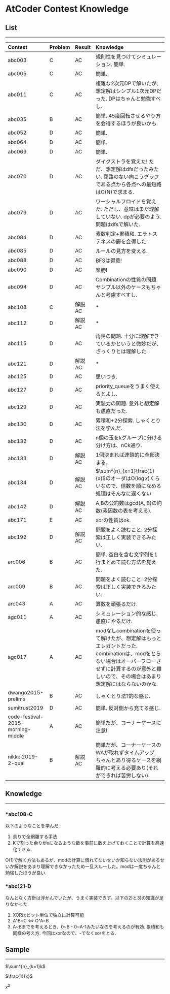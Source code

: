 # AtCoder Contest Knowledge
## List
---
| Contest | Problem | Result | Knowledge |
| :-      | :-      | :-     | :-        |
| abc003  | C       | AC     | 規則性を見つけてシミュレーション. 簡単. |
| abc005  | C       | AC     | 簡単. |
| abc011  | C       | AC     | 複雑な2次元DPで解いたが、想定解はシンプル1次元DPだった. DPはちゃんと勉強すべし. |
| abc035  | B       | AC     | 簡単. 45度回転させるやり方を会得するほうが良いかも. |
| abc052  | D       | AC     | 簡単.     |
| abc064  | D       | AC     | 簡単.     |
| abc069  | D       | AC     | 簡単.     |
| abc070  | D       | AC     | ダイクストラを覚えた! ただ、想定解はdfsだったみたい. 閉路のない向こうグラフである点から各点への最短路はO(N)で求まる. |
| abc079  | D       | AC     | ワーシャルフロイドを覚えた. ただし、意味はまだ理解していない. dpが必要のよう. 問題はdfsで解いた.    |
| abc084  | D       | AC     | 素数判定+累積和. エラトステネスの篩を会得した. |
| abc085  | D       | AC     | ルールの見方を変える. |
| abc088  | D       | AC     | BFSは得意! |
| abc090  | D       | AC     | 楽勝! |
| abc094  | D       | AC     | Combinationの性質の問題. サンプル以外のケースもちゃんと考慮すべすし. |
| abc108  | C       | 解説AC | * |
| abc112  | D       | 解説AC | * |
| abc115  | D       | AC     | 再帰の問題. 十分に理解できているかというと微妙だが、ざっくりとは理解した. |
| abc121  | D       | 解説AC | * |
| abc125  | D       | AC     | 思いつき. |
| abc127  | D       | AC     | priority_queueをうまく使えるとよし. |
| abc129  | D       | AC     | 実装力の問題. 意外と想定解も愚直だった. |
| abc130  | D       | AC     | 累積和+2分探索. しゃくとり法を学んだ. |
| abc132  | D       | AC     | n個の玉をkグループに分ける分け方は、nCk通り. |
| abc133  | D       | 解説AC | 1個決まれば連鎖的に全部決まる. |
| abc134  | D       | 解説AC | $\sum^{n}_{x=1}\frac{1}{x}$のオーダはO($\log{x}$)くらいなので、倍数を順になめる処理はそんなに遅くない. |
| abc142  | D       | 解説AC | A,Bの公約数はgcd(A, B)の約数(素因数の表を考える). |
| abc171  | E       | AC | xorの性質はok. |
| abc192  | D       | 解説AC | 問題をよく読むこと. 2分探索は正しく実装できるみたい. |
| arc006  | B       | AC | 簡単. 空白を含む文字列を1行まとめて読む方法を覚えた. |
| arc009  | B       | AC | 問題をよく読むこと. 2分探索は正しく実装できるみたい. |
| arc043  | A       | AC | 算数を頑張るだけ. |
| agc011  | A       | AC | シミュレーション的な感じ. 愚直にやるだけ. |
| agc017  | A       | AC | modなしcombinationを使って解けたが、想定解はもっとエレガントだった. combinationは、modをとらない場合はオーバーフローさせずに計算するのが意外と難しいので、その場合はあまり想定解にはならないのかな. |
| dwango2015-prelims| B      | AC | しゃくとり法?的な感じ. |
| sumitrust2019 | D | AC | 簡単. 反対側から充てる感じ. |
| code-festival-2015-morning-middle | A | AC | 簡単だが、コーナーケースに注意! |
| nikkei2019-2-qual | B | 解説AC | 簡単だが、コーナーケースのWAが取れずタイムアップ. ちゃんとあり得るケースを網羅的に考える必要あり(それができれば苦労しない). |
## Knowledge
---
### *abc108-C
以下のようなことを学んだ.
1) 余りで全網羅する手法
2) Kで割った余りがxになるような数を事前に数え上げておくことで計算を高速化できる.

O(1)で解く方法もあるが、modの計算に慣れてないせいか知らない法則があるせいか解説をあまり理解できなかったため一旦スルーした。modは一度ちゃんと勉強したほうが良い.

### *abc121-D
なんとなく方針は浮かんでいたが、うまく実装できず。以下の2)と3)の知識が足りなかった.
1) XORはビット単位で独立に計算可能
2) A^B=C <=> C^A=B
3) A~Bまでを考えるとき、0~B - 0~A-1みたいなのを考えるのが有効. 累積和も同様の考え方. 今回はxorなので、-でなくxorをとる.


## Sample
---
$\sum^{n}_{k=1}k$

$\frac{1}{x}$

$x^{2}$